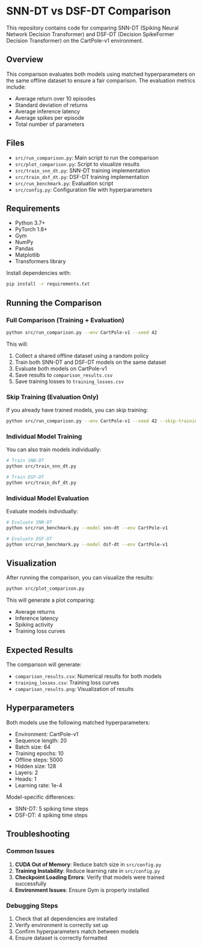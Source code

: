 # SNN-DT vs DSF-DT Comparison

This repository contains code for comparing SNN-DT (Spiking Neural Network Decision Transformer) and DSF-DT (Decision SpikeFormer Decision Transformer) on the CartPole-v1 environment.

## Overview

This comparison evaluates both models using matched hyperparameters on the same offline dataset to ensure a fair comparison. The evaluation metrics include:
- Average return over 10 episodes
- Standard deviation of returns
- Average inference latency
- Average spikes per episode
- Total number of parameters

## Files

- `src/run_comparison.py`: Main script to run the comparison
- `src/plot_comparison.py`: Script to visualize results
- `src/train_snn_dt.py`: SNN-DT training implementation
- `src/train_dsf_dt.py`: DSF-DT training implementation
- `src/run_benchmark.py`: Evaluation script
- `src/config.py`: Configuration file with hyperparameters

## Requirements

- Python 3.7+
- PyTorch 1.8+
- Gym
- NumPy
- Pandas
- Matplotlib
- Transformers library

Install dependencies with:
```bash
pip install -r requirements.txt
```

## Running the Comparison

### Full Comparison (Training + Evaluation)

```bash
python src/run_comparison.py --env CartPole-v1 --seed 42
```

This will:
1. Collect a shared offline dataset using a random policy
2. Train both SNN-DT and DSF-DT models on the same dataset
3. Evaluate both models on CartPole-v1
4. Save results to `comparison_results.csv`
5. Save training losses to `training_losses.csv`

### Skip Training (Evaluation Only)

If you already have trained models, you can skip training:

```bash
python src/run_comparison.py --env CartPole-v1 --seed 42 --skip-training
```

### Individual Model Training

You can also train models individually:

```bash
# Train SNN-DT
python src/train_snn_dt.py

# Train DSF-DT
python src/train_dsf_dt.py
```

### Individual Model Evaluation

Evaluate models individually:

```bash
# Evaluate SNN-DT
python src/run_benchmark.py --model snn-dt --env CartPole-v1

# Evaluate DSF-DT
python src/run_benchmark.py --model dsf-dt --env CartPole-v1
```

## Visualization

After running the comparison, you can visualize the results:

```bash
python src/plot_comparison.py
```

This will generate a plot comparing:
- Average returns
- Inference latency
- Spiking activity
- Training loss curves

## Expected Results

The comparison will generate:
- `comparison_results.csv`: Numerical results for both models
- `training_losses.csv`: Training loss curves
- `comparison_results.png`: Visualization of results

## Hyperparameters

Both models use the following matched hyperparameters:
- Environment: CartPole-v1
- Sequence length: 20
- Batch size: 64
- Training epochs: 10
- Offline steps: 5000
- Hidden size: 128
- Layers: 2
- Heads: 1
- Learning rate: 1e-4

Model-specific differences:
- SNN-DT: 5 spiking time steps
- DSF-DT: 4 spiking time steps

## Troubleshooting

### Common Issues

1. **CUDA Out of Memory**: Reduce batch size in `src/config.py`
2. **Training Instability**: Reduce learning rate in `src/config.py`
3. **Checkpoint Loading Errors**: Verify that models were trained successfully
4. **Environment Issues**: Ensure Gym is properly installed

### Debugging Steps

1. Check that all dependencies are installed
2. Verify environment is correctly set up
3. Confirm hyperparameters match between models
4. Ensure dataset is correctly formatted